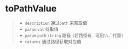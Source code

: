 # toPathValue

> - `description` 通过`path` 来获取值
> - `param` `val` 待取值
> - `param` `path` `string` 路径 `(`若路径有``.`` 可用`\\`.``代替`)`
> - `returns` 通过路径获取对应值
